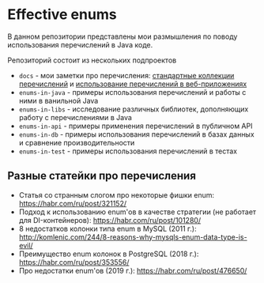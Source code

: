 # Effective enums
В данном репозитории представлены мои размышления по поводу использования перечислений в Java коде.

Репозиторий состоит из нескольких подпроектов
- `docs` - мои заметки про перечисления: [стандартные коллекции перечислений][enums] 
  и [использование перечислений в веб-приложениях][effective-enums]
- `enums-in-java` - примеры использования перечислений и работы с ними в ванильной Java
- `enums-in-libs` - исследование различных библиотек, дополняющих работу с перечислениями в Java
- `enums-in-api` - примеры применения перечислений в публичном API
- `enums-in-db` - примеры использования перечислений в базах данных и сравнение производительности
- `enums-in-test` - примеры использования перечислений в тестах

## Разные статейки про перечисления
- Статья со странным слогом про некоторые фишки enum: https://habr.com/ru/post/321152/
- Подход к использованию enum'ов в качестве стратегии (не работает для DI-контейнеров): https://habr.com/ru/post/101280/
- 8 недостатков колонки типа enum в MySQL (2011 г.): http://komlenic.com/244/8-reasons-why-mysqls-enum-data-type-is-evil/
- Преимущество enum колонок в PostgreSQL (2018 г.): https://habr.com/ru/post/353556/
- Про недостатки enum'ов (2019 г.): https://habr.com/ru/post/476650/

[enums]: /docs/enums_collections.md
[effective-enums]: /docs/effective_enums.md
[enum-set]: /enums-in-java/src/test/java/collections/EnumSetTest.java